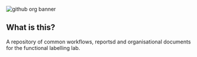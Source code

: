 ![github org banner](https://user-images.githubusercontent.com/44177991/196810440-2ef68daa-f72f-4905-b8b6-11be9c3796c8.png)

## What is this?
A repository of common workflows, reportsd and organisational documents for the functional labelling lab.
